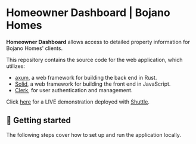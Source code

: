 # Homeowner Dashboard | Bojano Homes

**Homeowner Dashboard** allows access to detailed property information for
Bojano Homes' clients.

This repository contains the source code for the web application, which
utilizes:

- [axum], a web framework for building the back end in Rust.
- [Solid], a web framework for building the front end in JavaScript.
- [Clerk], for user authentication and management.

Click [here](bojano-homes-jcml.shuttle.app) for a LIVE demonstration deployed
with [Shuttle].

## 🚀 Getting started

The following steps cover how to set up and run the application locally.

[axum]: https://github.com/tokio-rs/axum
[clerk]: https://clerk.com/
[shuttle]: https://github.com/shuttle-hq/shuttle
[solid]: https://github.com/solidjs/solid

